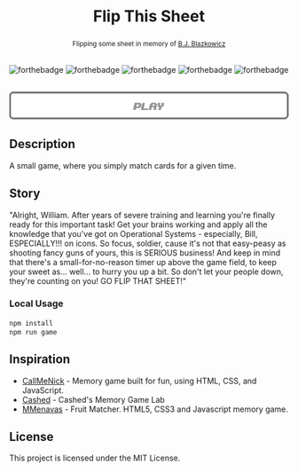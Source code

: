 <h1 align="center">Flip This Sheet</h1>

<div align="center">
  <sub>Flipping some sheet in memory of
  <a href="https://www.google.by/search?client=opera&q=B.J.+Blazkowicz&sourceid=opera&ie=UTF-8&oe=UTF-8">B.J. Blazkowicz</a>
  </sub>
</div>

<br/>

![forthebadge](http://forthebadge.com/images/badges/ages-18.svg)
![forthebadge](http://forthebadge.com/images/badges/uses-js.svg)
![forthebadge](http://forthebadge.com/images/badges/built-with-grammas-recipe.svg)
![forthebadge](http://forthebadge.com/images/badges/designed-in-ms-paint.svg)
![forthebadge](http://forthebadge.com/images/badges/fo-real.svg)

<br/>

<div align="center">
  <a href="https://dmitry-white.github.io/Flip-This-Sheet/"><img src="img/play.png" /></a>
</div>


## Description
A small game, where you simply match cards for a given time.

## Story
"Alright, William. After years of severe training and learning you're finally ready for this important task!
Get your brains working and apply all the knowledge that you've got on Operational Systems - especially, Bill, ESPECIALLY!!! on icons. So focus, soldier, cause it's not that easy-peasy as shooting fancy guns of yours, this is SERIOUS business! And keep in mind that there's a small-for-no-reason timer up above the game field, to keep your sweet as... well... to hurry you up a bit. So don't let your people down, they're counting on you! GO FLIP THAT SHEET!"

### Local Usage
```
npm install
npm run game
```

## Inspiration
* [CallMeNick](https://github.com/callmenick/Memory) - Memory game built for fun, using HTML, CSS, and JavaScript.
* [Cashed](https://github.com/Cashed/memory-game) - Cashed's Memory Game Lab
* [MMenavas](https://github.com/mmenavas/memory-game) - Fruit Matcher. HTML5, CSS3 and Javascript memory game.

## License
This project is licensed under the MIT License.
